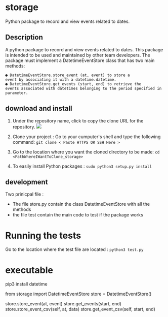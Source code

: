 # storage
Python package to record and view events related to dates.

## Description

A python package to record and view events related to dates.
This package is intended to be used and maintained by other team developers. The
package must implement a DatetimeEventStore class that has two main methods:

    ● DatetimeEventStore.store_event (at, event) to store a
    event by associating it with a datetime.datetime.
    ● DatetimeEventStore.get_events (start, end) to retrieve the
    events associated with datetimes belonging to the period specified in parameter.

## download and install

1. Under the repository name, click to copy the clone URL for the repository. ![](https://github.com/AnselmeChans/storage.git)

2. Clone your project : Go to your cumputer's shell and type the following command: `git clone < Paste HTTPS OR SSH Here > `

2. Go to the location where you want the cloned directory to be made:  `cd <PathWhereIWantToClone_storage>`

3. To easily install Python packages : `sudo python3 setup.py install`

## development

Two prinicpal file :
-   The file store.py contain the class DatetimeEventStore with all the methods
-   the file test contain the main code to test if the package works

# Running the tests

Go to the location where the test file are located : `python3 test.py `

# executable
pip3 install datetime

from storage import DatetimeEventStore
store = DatetimeEventStore()

store.store_event(at, event)
store.get_events(start, end)
store.store_event_csv(self, at, data)
store.get_event_csv(self, start, end)

